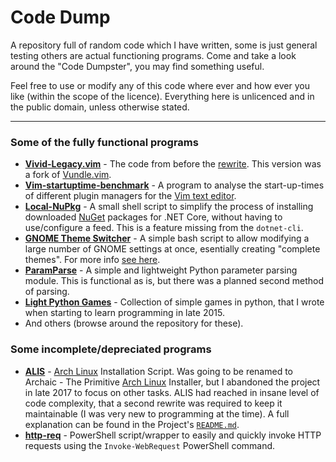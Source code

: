 # Code Dump


A repository full of random code which I have written, some is just general
testing others are actual functioning programs. Come and take a look around the
"Code Dumpster", you may find something useful.

Feel free to use or modify any of this code where ever and how ever you like
(within the scope of the licence). Everything here is unlicenced and in the
public domain, unless otherwise stated.
 

---


### Some of the fully functional programs

* **[Vivid-Legacy.vim]** - The code from before the
  [rewrite](https://github.com/axvr/Vivid.vim). This version was a fork of
  [Vundle.vim](https://github.com/VundleVim/Vundle.vim).
* **[Vim-startuptime-benchmark]** - A program to analyse the start-up-times of
  different plugin managers for the [Vim text editor](http://www.vim.org).
* **[Local-NuPkg]** - A small shell script to simplify the process of installing
  downloaded [NuGet](https://nuget.org) packages for .NET Core, without having
  to use/configure a feed. This is a feature missing from the `dotnet-cli`.
* **[GNOME Theme Switcher]** - A simple bash script to allow modifying a large
  number of GNOME settings at once, esentially creating "complete themes". For
  more info [see here](https://www.reddit.com/r/unixporn/comments/73l9qg/gnome_script_to_switch_gnome_themes/).
* **[ParamParse]** - A simple and lightweight Python parameter parsing module.
  This is functional as is, but there was a planned second method of parsing.
* **[Light Python Games]** - Collection of simple games in python, that I wrote
  when starting to learn programming in late 2015.
* And others (browse around the repository for these).


### Some incomplete/depreciated programs

* **[ALIS]** - [Arch Linux] Installation Script. Was going to be renamed to
  Archaic - The Primitive [Arch Linux] Installer, but I abandoned the project in
  late 2017 to focus on other tasks. ALIS had reached in insane level of code
  complexity, that a second rewrite was required to keep it maintainable (I was
  very new to programming at the time). A full explanation can be found in the
  Project's [`README.md`](https://github.com/axvr/ALIS/blob/master/README.md).
* **[http-req]** - PowerShell script/wrapper to easily and quickly invoke HTTP
  requests using the `Invoke-WebRequest` PowerShell command.


[Vivid-Legacy.vim]:https://github.com/axvr/Vivid-Legacy.vim
[ALIS]:https://github.com/axvr/ALIS
[ParamParse]:https://github.com/axvr/codedump/tree/master/Python/paramparse
[Light Python Games]:https://github.com/axvr/codedump/tree/master/Python/games
[Vim-startuptime-benchmark]:https://github.com/axvr/codedump/tree/master/Vim/vim-startuptime-benchmark
[http-req]:https://github.com/axvr/codedump/blob/master/PowerShell/http-req.ps1
[GNOME Theme Switcher]:https://github.com/axvr/dotfiles/blob/master/manage/gnome-theme.sh
[Local-NuPkg]:https://github.com/axvr/codedump/blob/master/Shell/local-nupkg.sh
[Arch Linux]:https://archlinux.org
